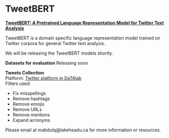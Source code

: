 # TweetBERT
<b> <u> <a href="https://arxiv.org/abs/2010.11091">TweetBERT: A Pretrained Language Representation Model for Twitter Text Analysis</a> </u> </b>


TweetBERT is a domain specific language representation model trained on Twitter corpora for general Twitter text analysis.


We will be releasing the TweetBERT models shortly.

<b> Datasets for evaluation </b>
Releasing soon

<b> Tweets Collection </b> <br>
Platform: <a href="https://twitter.datalab.science/">Twitter platform in DaTAlab</a> <br>
Filters used:
<ul>
  <li>Fix misspellings</li>
  <li>Remove hashtags</li>
  <li>Remove emojis</li>
   <li>Remove URLs </li>
  <li>Remove mentions</li>
  <li>Expand acronyms</li>
</ul>
Please email at mabdulq@lakeheadu.ca for more information or resources.

